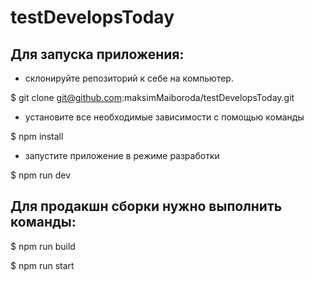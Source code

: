 # testDevelopsToday

## Для запуска приложения:

-   склонируйте репозиторий к себе на компьютер.

\$ git clone git@github.com:maksimMaiboroda/testDevelopsToday.git

-   установите все необходимые зависимости с помощью команды

\$ npm install

-   запустите приложение в режиме разработки

\$ npm run dev

## Для продакшн сборки нужно выполнить команды:

\$ npm run build

\$ npm run start
